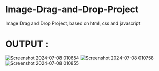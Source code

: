 # Image-Drag-and-Drop-Project
Image Drag and Drop Project, based on html, css and javascript

# OUTPUT :

![Screenshot 2024-07-08 010654](https://github.com/badalkchy/Image-Drag-and-Drop-Project/assets/87421888/3533490b-595b-4d52-b0a1-6491d1c77e49)
![Screenshot 2024-07-08 010758](https://github.com/badalkchy/Image-Drag-and-Drop-Project/assets/87421888/f28485e3-be50-48fa-af22-c779d04a6333)
![Screenshot 2024-07-08 010855](https://github.com/badalkchy/Image-Drag-and-Drop-Project/assets/87421888/fb1a04cc-76bb-48ac-bbce-924b1f57aeec)
